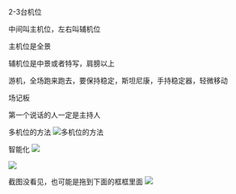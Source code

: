 2-3台机位

中间叫主机位，左右叫辅机位

主机位是全景

辅机位是中景或者特写，肩膀以上

游机，全场跑来跑去，要保持稳定，斯坦尼康，手持稳定器，轻微移动

场记板

第一个说话的人一定是主持人

多机位的方法
![多机位的方法](https://cdn.jsdelivr.net/gh/Vixcity/FigureBed/img/202203042059516.png)

智能化
![](https://cdn.jsdelivr.net/gh/Vixcity/FigureBed/img/202203042102096.png)

![](https://cdn.jsdelivr.net/gh/Vixcity/FigureBed/img/202203042103814.png)

截图没看见，也可能是拖到下面的框框里面
![](https://cdn.jsdelivr.net/gh/Vixcity/FigureBed/img/202203042106478.png)